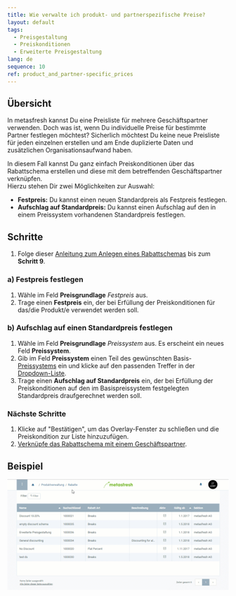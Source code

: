 ```yaml
---
title: Wie verwalte ich produkt- und partnerspezifische Preise?
layout: default
tags:
  - Preisgestaltung
  - Preiskonditionen
  - Erweiterte Preisgestaltung
lang: de
sequence: 10
ref: product_and_partner-specific_prices
---
```


## Übersicht
In metasfresh kannst Du eine Preisliste für mehrere Geschäftspartner verwenden. Doch was ist, wenn Du individuelle Preise für bestimmte Partner festlegen möchtest? Sicherlich möchtest Du keine neue Preisliste für jeden einzelnen erstellen und am Ende duplizierte Daten und zusätzlichen Organisationsaufwand haben.

In diesem Fall kannst Du ganz einfach Preiskonditionen über das Rabattschema erstellen und diese mit dem betreffenden Geschäftspartner verknüpfen.<br>
Hierzu stehen Dir zwei Möglichkeiten zur Auswahl:

- **Festpreis:** Du kannst einen neuen Standardpreis als Festpreis festlegen.
- **Aufschlag auf Standardpreis:** Du kannst einen Aufschlag auf den in einem Preissystem vorhandenen Standardpreis festlegen.

## Schritte
1. Folge dieser [Anleitung zum Anlegen eines Rabattschemas](Rabattschema_anlegen) bis zum **Schritt 9**.

### a) Festpreis festlegen
1. Wähle im Feld **Preisgrundlage** *Festpreis* aus.
1. Trage einen **Festpreis** ein, der bei Erfüllung der Preiskonditionen für das/die Produkt/e verwendet werden soll.

### b) Aufschlag auf einen Standardpreis festlegen
1. Wähle im Feld **Preisgrundlage** *Preissystem* aus. Es erscheint ein neues Feld **Preissystem**.
1. Gib im Feld **Preissystem** einen Teil des gewünschten Basis-[Preissystems](Preissystem_anlegen) ein und klicke auf den passenden Treffer in der [Dropdown-Liste](Liste_Keyboard_Shortcuts).
1. Trage einen **Aufschlag auf Standardpreis** ein, der bei Erfüllung der Preiskonditionen auf den im Basispreissystem festgelegten Standardpreis draufgerechnet werden soll.

### Nächste Schritte
1. Klicke auf "Bestätigen", um das Overlay-Fenster zu schließen und die Preiskondition zur Liste hinzuzufügen.
1. [Verknüpfe das Rabattschema mit einem Geschäftspartner](Rabattschema_mit_GP_verknuepfen).

## Beispiel
![](assets/Produkt_und_partnerspezifische_Preise.gif)
